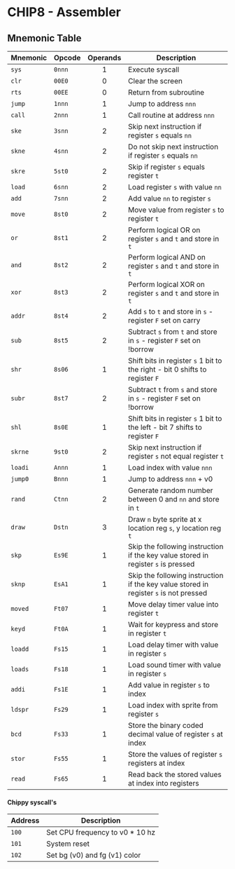 # CHIP8 - Assembler

## Mnemonic Table

| Mnemonic | Opcode | Operands | Description |
| -------- | ------ | :------: | ----------- |
| `sys`    | `0nnn` | 1 | Execute syscall                                                |
| `clr`    | `00E0` | 0 | Clear the screen                                               |
| `rts`    | `00EE` | 0 | Return from subroutine                                         |
| `jump`   | `1nnn` | 1 | Jump to address `nnn`                                          |
| `call`   | `2nnn` | 1 | Call routine at address `nnn`                                  |
| `ske`    | `3snn` | 2 | Skip next instruction if register `s` equals `nn`              |
| `skne`   | `4snn` | 2 | Do not skip next instruction if register `s` equals `nn`       |
| `skre`   | `5st0` | 2 | Skip if register `s` equals register `t`                       |
| `load`   | `6snn` | 2 | Load register `s` with value `nn`                              |
| `add`    | `7snn` | 2 | Add value `nn` to register `s`                                 |
| `move`   | `8st0` | 2 | Move value from register `s` to register `t`                   |
| `or`     | `8st1` | 2 | Perform logical OR on register `s` and `t` and store in `t`    |
| `and`    | `8st2` | 2 | Perform logical AND on register `s` and `t` and store in `t`   |
| `xor`    | `8st3` | 2 | Perform logical XOR on register `s` and `t` and store in `t`   |
| `addr`   | `8st4` | 2 | Add `s` to `t` and store in `s` - register `F` set on carry    |
| `sub`    | `8st5` | 2 | Subtract `s` from `t` and store in `s` - register `F` set on !borrow         |
| `shr`    | `8s06` | 1 | Shift bits in register `s` 1 bit to the right - bit 0 shifts to register `F` |
| `subr`   | `8st7` | 2 | Subtract `t` from `s` and store in `s` - register `F` set on !borrow         |
| `shl`    | `8s0E` | 1 | Shift bits in register `s` 1 bit to the left - bit 7 shifts to register `F`  |
| `skrne`  | `9st0` | 2 | Skip next instruction if register `s` not equal register `t`   |
| `loadi`  | `Annn` | 1 | Load index with value `nnn`                                    |
| `jump0`  | `Bnnn` | 1 | Jump to address `nnn` + v0                                  |
| `rand`   | `Ctnn` | 2 | Generate random number between 0 and `nn` and store in `t`     |
| `draw`   | `Dstn` | 3 | Draw `n` byte sprite at x location reg `s`, y location reg `t` |
| `skp`    | `Es9E` | 1 | Skip the following instruction if the key value stored in register `s` is pressed |
| `sknp`   | `EsA1` | 1 | Skip the following instruction if the key value stored in register `s` is not pressed |
| `moved`  | `Ft07` | 1 | Move delay timer value into register `t`                       |
| `keyd`   | `Ft0A` | 1 | Wait for keypress and store in register `t`                    |
| `loadd`  | `Fs15` | 1 | Load delay timer with value in register `s`                    |
| `loads`  | `Fs18` | 1 | Load sound timer with value in register `s`                    |
| `addi`   | `Fs1E` | 1 | Add value in register `s` to index                             |
| `ldspr`  | `Fs29` | 1 | Load index with sprite from register `s`                       |
| `bcd`    | `Fs33` | 1 | Store the binary coded decimal value of register `s` at index  |
| `stor`   | `Fs55` | 1 | Store the values of register `s` registers at index            |
| `read`   | `Fs65` | 1 | Read back the stored values at index into registers            |

#### Chippy syscall's

| Address | Description |
| ------- | ----------- |
| `100`   | Set CPU frequency to v0 * 10 hz |
| `101`   | System reset                    |
| `102`   | Set bg (v0) and fg (v1) color   |
